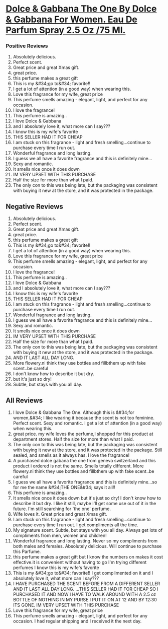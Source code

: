 # [Dolce &amp; Gabbana The One By Dolce &amp; Gabbana For Women. Eau De Parfum Spray 2.5 Oz /75 Ml.](https://products.checkmycream.com/products/Dolce-and-Gabbana-The-One-By-Dolce-and-Gabbana-For-Women.-Eau-De-Parfum-Spray-2.5-Oz-75-Ml..html)

### Positive Reviews

<ol>
      <li>Absolutely delicious.</li>
      <li>Perfect scent.  </li>
      <li>Great price and great Xmas gift.</li>
      <li>great price.</li>
      <li>this perfume makes a great gift</li>
      <li>This is my &amp;#34;go to&amp;#34; favorite!!  </li>
      <li>I get a lot of attention (in a good way) when wearing this.</li>
      <li>Love this fragrance for my wife, great price</li>
      <li>This perfume smells amazing - elegant, light, and perfect for any occasion.</li>
      <li>I love the fragrance!</li>
      <li>This perfume is amazing..</li>
      <li>I love Dolce &amp; Gabbana</li>
      <li>and I absolutely love it, what more can I say???</li>
      <li>I know this is my wife&#x27;s favorite</li>
      <li>THIS SELLER HAD IT FOR CHEAP</li>
      <li>I am stuck on this fragrance - light and fresh smelling...continue to purchase every time I run out.</li>
      <li>Wonderful fragrance and long lasting.</li>
      <li>I guess we all have a favorite fragrance and this is definitely mine...</li>
      <li>Sexy and romantic.  </li>
      <li>It smells nice once it does down</li>
      <li>IM VERY UPSET WITH THIS PURCHASE</li>
      <li>Half the size for more than what I paid.</li>
      <li>The only con to this was being late, but the packaging was consistent with buying it new at the store, and it was protected in the package.</li>
</ol>


<h2>Negative Reviews</h2>
<ol>
<li> Absolutely delicious.</li>
<li> Perfect scent.  </li>
<li> Great price and great Xmas gift.</li>
<li> great price.</li>
<li> this perfume makes a great gift</li>
<li> This is my &amp;#34;go to&amp;#34; favorite!!  </li>
<li> I get a lot of attention (in a good way) when wearing this.</li>
<li> Love this fragrance for my wife, great price</li>
<li> This perfume smells amazing - elegant, light, and perfect for any occasion.</li>
<li> I love the fragrance!</li>
<li> This perfume is amazing..</li>
<li> I love Dolce &amp; Gabbana</li>
<li> and I absolutely love it, what more can I say???</li>
<li> I know this is my wife&#x27;s favorite</li>
<li> THIS SELLER HAD IT FOR CHEAP</li>
<li> I am stuck on this fragrance - light and fresh smelling...continue to purchase every time I run out.</li>
<li> Wonderful fragrance and long lasting.</li>
<li> I guess we all have a favorite fragrance and this is definitely mine...</li>
<li> Sexy and romantic.  </li>
<li> It smells nice once it does down</li>
<li> IM VERY UPSET WITH THIS PURCHASE</li>
<li> Half the size for more than what I paid.</li>
<li> The only con to this was being late, but the packaging was consistent with buying it new at the store, and it was protected in the package.</li>
<li> AND IT LAST ALL DAY LONG.  </li>
<li> More flowery.ni think they use bottles and fillbthem up with fake scent..be careful</li>
<li> I don&#x27;t know how to describe it but dry.</li>
<li> but it&#x27;s just so dry!</li>
<li> Subtle, but stays with you all day.</li>
</ol>

<h2>All Reviews</h2>

<ol>
    <li> I love Dolce &amp; Gabbana The One.  Although this is &amp;#34;for women,&amp;#34; I like wearing it because the scent is not too feminine.  Perfect scent.  Sexy and romantic.  I get a lot of attention (in a good way) when wearing this.</li>
    <li> great price. my wife loves the perfume,I shopped for this product at department stores. Half the size for more than what I paid.</li>
    <li> The only con to this was being late, but the packaging was consistent with buying it new at the store, and it was protected in the package. Still sealed, and smells as it always has. I love the fragrance!</li>
    <li> A purchased dolce gabana the one from geneva switzerland and this product i ordered is not the same. Smells totally different. More flowery.ni think they use bottles and fillbthem up with fake scent..be careful</li>
    <li> I guess we all have a favorite fragrance and this is definitely mine...so for me the name &amp;#34;THE ONE&amp;#34; says it all!!</li>
    <li> This perfume is amazing..</li>
    <li> It smells nice once it does down but it&#x27;s just so dry! I don&#x27;t know how to describe it but dry. I like it still, maybe I&#x27;ll get some use out of it in the future.  I&#x27;m still searching for &#x27;the one&#x27; perfume.</li>
    <li> Wife loves it. Great price and great Xmas gift.</li>
    <li> I am stuck on this fragrance - light and fresh smelling...continue to purchase every time I run out. I get compliments all the time.</li>
    <li> My signature scent. Subtle, but stays with you all day. Always get lots of compliments from men, women and children!</li>
    <li> Wonderful fragrance and long lasting. Never so my compliments from both males and females. Absolutely delicious. Will continue to purchase this Parfume.</li>
    <li> this perfume makes a great gift but I know the numbers on makes it cost effective.it is convenient without having to go I&#x27;m trying different perfumes I know this is my wife&#x27;s favorite</li>
    <li> This is my &amp;#34;go to&amp;#34; favorite!!  I get complimented on it and I absolutely love it, what more can I say???</li>
    <li> I HAVE PURCHASED THE SCENT BEFORE FROM A DIFFERENT SELLER AND IT LAST ALL DAY LONG.  ...THIS SELLER HAD IT FOR CHEAP SO I PURCHASED IT AND NOW I HAVE TO WALK AROUND WITH A 2.5 oz  BOTTLE OF NOTHING IN MY PURSE.I PUT IT ON AT 12 AND BY 12:30 ITS GONE. IM VERY UPSET WITH THIS PURCHASE</li>
    <li> Love this fragrance for my wife, great price</li>
    <li> This perfume smells amazing - elegant, light, and perfect for any occasion. I had regular shipping and I received it the next day.</li>
</ol>




